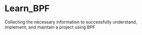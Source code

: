 # Learn_BPF
Collecting the necessary information to successfully understand, implement, and maintain a project using BPF
